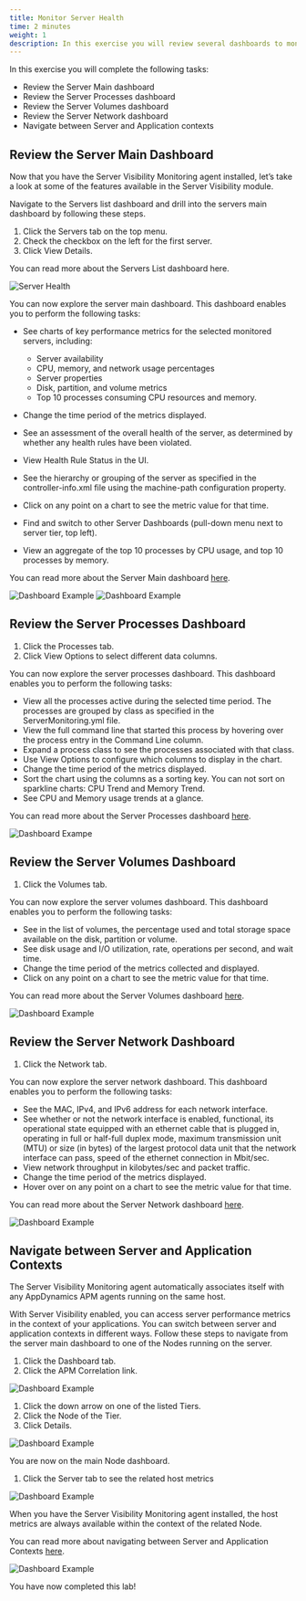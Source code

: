 ```yaml
---
title: Monitor Server Health
time: 2 minutes
weight: 1
description: In this exercise you will review several dashboards to monitor server health and navigate between server and application contexts.
---
```


In this exercise you will complete the following tasks:

- Review the Server Main dashboard
- Review the Server Processes dashboard
- Review the Server Volumes dashboard
- Review the Server Network dashboard
- Navigate between Server and Application contexts

## Review the Server Main Dashboard

Now that you have the Server Visibility Monitoring agent installed, let’s take a look at some of the features available in the Server Visibility module.

Navigate to the Servers list dashboard and drill into the servers main dashboard by following these steps.

1. Click the Servers tab on the top menu.
2. Check the checkbox on the left for the first server.
3. Click View Details.

You can read more about the Servers List dashboard here.

![Server Health](images/svm-dashboard-01.png)

You can now explore the server main dashboard. This dashboard enables you to perform the following tasks:

- See charts of key performance metrics for the selected monitored servers, including:
    -  Server availability
    - CPU, memory, and network usage percentages
    - Server properties
    - Disk, partition, and volume metrics
    - Top 10 processes consuming CPU resources and memory.

- Change the time period of the metrics displayed.
- See an assessment of the overall health of the server, as determined by whether any health rules have been violated.
- View Health Rule Status in the UI.
- See the hierarchy or grouping of the server as specified in the controller-info.xml file using the machine-path configuration property.
- Click on any point on a chart to see the metric value for that time.
- Find and switch to other Server Dashboards (pull-down menu next to server tier, top left).
- View an aggregate of the top 10 processes by CPU usage, and top 10 processes by memory.

You can read more about the Server Main dashboard [here](https://docs.appdynamics.com/appd/23.x/latest/en/infrastructure-visibility/server-visibility/monitor-your-servers-using-server-visibility/server-dashboard).

![Dashboard Example](images/svm-dashboard-02.png)
![Dashboard Example](images/svm-dashboard-03.png)

## Review the Server Processes Dashboard

1. Click the Processes tab.
2. Click View Options to select different data columns.

You can now explore the server processes dashboard. This dashboard enables you to perform the following tasks:

- View all the processes active during the selected time period. The processes are grouped by class as specified in the ServerMonitoring.yml file.
- View the full command line that started this process by hovering over the process entry in the Command Line column.
- Expand a process class to see the processes associated with that class.
- Use View Options to configure which columns to display in the chart.
- Change the time period of the metrics displayed.
- Sort the chart using the columns as a sorting key. You can not sort on sparkline charts: CPU Trend and Memory Trend.
- See CPU and Memory usage trends at a glance.

You can read more about the Server Processes dashboard [here](https://docs.appdynamics.com/appd/23.x/latest/en/infrastructure-visibility/server-visibility/monitor-your-servers-using-server-visibility/server-process-metrics).

![Dashboard Exampe](images/svm-dashboard-04.png)

## Review the Server Volumes Dashboard

1. Click the Volumes tab.

You can now explore the server volumes dashboard. This dashboard enables you to perform the following tasks:

- See in the list of volumes, the percentage used and total storage space available on the disk, partition or volume.
- See disk usage and I/O utilization, rate, operations per second, and wait time.
- Change the time period of the metrics collected and displayed.
- Click on any point on a chart to see the metric value for that time.

You can read more about the Server Volumes dashboard [here](https://docs.appdynamics.com/appd/23.x/latest/en/infrastructure-visibility/server-visibility/monitor-your-servers-using-server-visibility/server-volumes-metrics).

![Dashboard Example](images/svm-dashboard-05.png)

## Review the Server Network Dashboard

1. Click the Network tab.

You can now explore the server network dashboard. This dashboard enables you to perform the following tasks:

- See the MAC, IPv4, and IPv6 address for each network interface.
- See whether or not the network interface is enabled, functional, its operational state equipped with an ethernet cable that is plugged in, operating in full or half-full duplex mode, maximum transmission unit (MTU) or size (in bytes) of the largest protocol data unit that the network interface can pass, speed of the ethernet connection in Mbit/sec.
- View network throughput in kilobytes/sec and packet traffic.
- Change the time period of the metrics displayed.
- Hover over on any point on a chart to see the metric value for that time.

You can read more about the Server Network dashboard [here](https://docs.appdynamics.com/appd/23.x/latest/en/infrastructure-visibility/server-visibility/monitor-your-servers-using-server-visibility/server-network-metrics).

![Dashboard Example](https://docs.appdynamics.com/appd/23.x/latest/en/infrastructure-visibility/server-visibility/monitor-your-servers-using-server-visibility/server-network-metrics)

## Navigate between Server and Application Contexts

The Server Visibility Monitoring agent automatically associates itself with any AppDynamics APM agents running on the same host.

With Server Visibility enabled, you can access server performance metrics in the context of your applications. You can switch between server and application contexts in different ways. Follow these steps to navigate from the server main dashboard to one of the Nodes running on the server.

1. Click the Dashboard tab.
2. Click the APM Correlation link.

![Dashboard Example](images/svm-dashboard-07.png)

1. Click the down arrow on one of the listed Tiers.
2. Click the Node of the Tier.
3. Click Details.

![Dashboard Example](images/svm-dashboard-08.png)

You are now on the main Node dashboard.

1. Click the Server tab to see the related host metrics

![Dashboard Example](images/svm-dashboard-09.png)

When you have the Server Visibility Monitoring agent installed, the host metrics are always available within the context of the related Node.

You can read more about navigating between Server and Application Contexts [here](https://docs.appdynamics.com/appd/4.5.x/en/infrastructure-visibility/server-visibility/monitor-your-servers-using-server-visibility/navigating-between-server-and-application-contexts).

![Dashboard Example](images/svm-dashboard-10.png)

You have now completed this lab!


